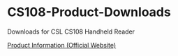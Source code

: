 # CS108-Product-Downloads
Downloads for CSL CS108 Handheld Reader

[Product Information (Official Website)](https://www.convergence.com.hk/cs108/)
